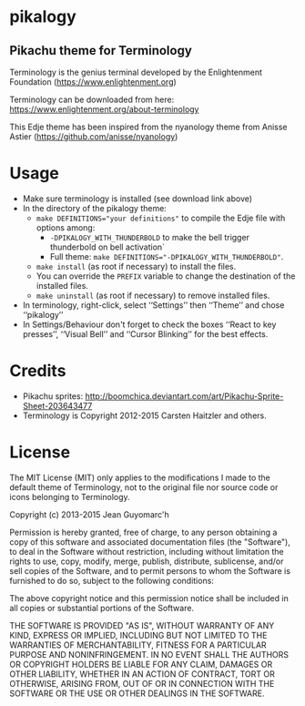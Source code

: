 pikalogy
========

Pikachu theme for Terminology
-----------------------------


Terminology is the genius terminal developed by the Enlightenment Foundation (https://www.enlightenment.org)

Terminology can be downloaded from here: https://www.enlightenment.org/about-terminology

This Edje theme has been inspired from the nyanology theme from Anisse Astier (https://github.com/anisse/nyanology)



Usage
=====

* Make sure terminology is installed (see download link above)
* In the directory of the pikalogy theme:
  * `make DEFINITIONS="your definitions"` to compile the Edje file with options among:
    * `-DPIKALOGY_WITH_THUNDERBOLD` to make the bell trigger thunderbold on bell activation`
    * Full theme: `make DEFINITIONS="-DPIKALOGY_WITH_THUNDERBOLD"`.
  * `make install` (as root if necessary) to install the files.
  * You can override the `PREFIX` variable to change the destination of the installed files.
  * `make uninstall` (as root if necessary) to remove installed files.
* In terminology, right-click, select ‘‘Settings’’ then ‘‘Theme’’ and chose ‘‘pikalogy’’
* In Settings/Behaviour don't forget to check the boxes ‘‘React to key presses’’, ‘‘Visual Bell’’ and ‘‘Cursor Blinking’’ for the best effects.

Credits
=======

* Pikachu sprites: http://boomchica.deviantart.com/art/Pikachu-Sprite-Sheet-203643477
* Terminology is Copyright 2012-2015 Carsten Haitzler and others.

License
=======

The MIT License (MIT) only applies to the modifications I made to the default theme
of Terminology, not to the original file nor source code or icons belonging to Terminology.




Copyright (c) 2013-2015 Jean Guyomarc'h

Permission is hereby granted, free of charge, to any person obtaining a copy
of this software and associated documentation files (the "Software"), to deal
in the Software without restriction, including without limitation the rights
to use, copy, modify, merge, publish, distribute, sublicense, and/or sell
copies of the Software, and to permit persons to whom the Software is
furnished to do so, subject to the following conditions:

The above copyright notice and this permission notice shall be included in
all copies or substantial portions of the Software.

THE SOFTWARE IS PROVIDED "AS IS", WITHOUT WARRANTY OF ANY KIND, EXPRESS OR
IMPLIED, INCLUDING BUT NOT LIMITED TO THE WARRANTIES OF MERCHANTABILITY,
FITNESS FOR A PARTICULAR PURPOSE AND NONINFRINGEMENT. IN NO EVENT SHALL THE
AUTHORS OR COPYRIGHT HOLDERS BE LIABLE FOR ANY CLAIM, DAMAGES OR OTHER
LIABILITY, WHETHER IN AN ACTION OF CONTRACT, TORT OR OTHERWISE, ARISING FROM,
OUT OF OR IN CONNECTION WITH THE SOFTWARE OR THE USE OR OTHER DEALINGS IN
THE SOFTWARE.



